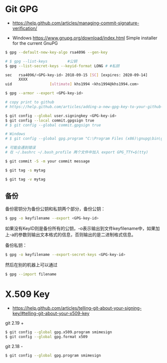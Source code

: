 # Git GPG

* https://help.github.com/articles/managing-commit-signature-verification/

* Windows https://www.gnupg.org/download/index.html Simple installer for the current GnuPG

```bash
$ gpg --default-new-key-algo rsa4096 --gen-key

# $ gpg --list-keys         #公钥
$ gpg --list-secret-keys --keyid-format LONG # #私钥

sec   rsa4096/<GPG-key-id> 2018-09-15 [SC] [expires: 2020-09-14]
      XXXX
uid                 [ultimate] khs1994 <khs1994@khs1994.com>

$ gpg --armor --export <GPG-key-id>

# copy print to github
# https://help.github.com/articles/adding-a-new-gpg-key-to-your-github-account/

$ git config --global user.signingkey <GPG-key-id>
$ git config --local commit.gpgsign true
# $ git config --global commit.gpgsign true

# Windows
# $ git config --global gpg.program "C:\Program Files (x86)\gnupg\bin\gpg.exe"

# 可能会遇到错误
# 在 ~/.bashrc ~/.bash_profile 两个文件中加入 export GPG_TTY=$(tty)

$ git commit -S -m your commit message

$ git tag -s mytag

$ git tag -v mytag
```

## 备份

备份密钥分为备份公钥和私钥两个部分，备份公钥：

```bash
$ gpg -o keyfilename --export <GPG-key-id>
```

如果没有KeyID则是备份所有的公钥，-o表示输出到文件keyfilename中，如果加上-a的参数则输出文本格式的信息，否则输出的是二进制格式信息。

备份私钥：

```bash
$ gpg -o keyfilename --export-secret-keys <GPG-key-id>
```

然后在别的机器上可以通过

```bash
$ gpg --import filename
```

# X.509 Key

* https://help.github.com/articles/telling-git-about-your-signing-key/#telling-git-about-your-x509-key

git 2.19 +

```bash
$ git config --global gpg.x509.program smimesign
$ git config --global gpg.format x509
```

git 2.18 -

```bash
$ git config --global gpg.program smimesign
```
